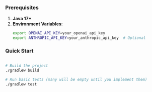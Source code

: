 
### Prerequisites

1. **Java 17+**
2. **Environment Variables**:
   ```bash
   export OPENAI_API_KEY=your_openai_api_key
   export ANTHROPIC_API_KEY=your_anthropic_api_key  # Optional
   ```

### Quick Start

```bash

# Build the project
./gradlew build

# Run basic tests (many will be empty until you implement them)
./gradlew test

```